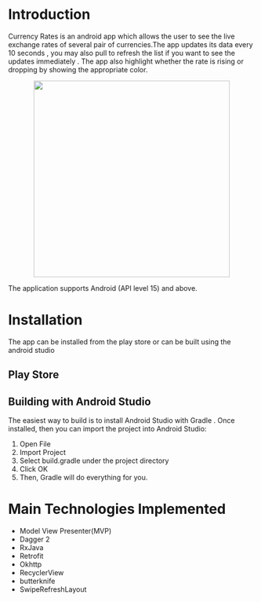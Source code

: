 # Introduction
Currency Rates is an android app which allows the user to see the live exchange rates of several pair of currencies.The app updates its data every 10 seconds , you may also pull to refresh the list if you want to see the updates immediately . The app also highlight whether the rate is rising or dropping by showing the appropriate color.

<p align="center">
 <img src="https://user-images.githubusercontent.com/39981113/46550420-949be980-c907-11e8-9832-96f3e4ac136f.jpg" width="400"/>

The application supports Android (API level 15) and above.

# Installation
The app can be installed from the play store or can be built using the android studio 

## Play Store

## Building with Android Studio
The easiest way to build is to install Android Studio with Gradle . Once installed, then you can import the project into Android Studio:

1) Open File
2) Import Project
3) Select build.gradle under the project directory
4) Click OK
5) Then, Gradle will do everything for you.

# Main Technologies Implemented
- Model View Presenter(MVP)
- Dagger 2
- RxJava
- Retrofit
- Okhttp
- RecyclerView
- butterknife
- SwipeRefreshLayout
